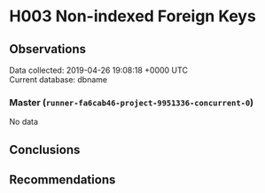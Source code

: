# H003 Non-indexed Foreign Keys #

## Observations ##
Data collected: 2019-04-26 19:08:18 +0000 UTC  
Current database: dbname  

### Master (`runner-fa6cab46-project-9951336-concurrent-0`) ###


No data


## Conclusions ##


## Recommendations ##

